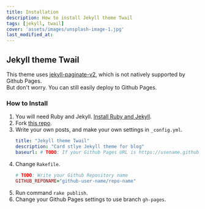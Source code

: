 ```yaml
---
title: Installation
description: How to install Jekyll theme Twail
tags: [jekyll, twail]
cover: 'assets/images/unsplash-image-1.jpg'
last_modified_at:
---
```


## Jekyll theme Twail
This theme uses [jekyll-paginate-v2](https://github.com/sverrirs/jekyll-paginate-v2), which is not natively supported by Github Pages.  
But don't worry. You can still easily deploy to Github Pages.

### How to Install
1. You will need Ruby and Jekyll. [Install Ruby and Jekyll](https://jekyllrb.com/docs/installation/).
2. Fork [this repo](https://github.com/leetaewook/jekyll-theme-twail).
3. Write your own posts, and make your own settings in `_config.yml`.
   ```yaml   
   title: "Jekyll theme Twail"
   description: "Card stlye Jekyll theme for blog"
   baseurl: # TODO: If your Github Pages URL is https://usename.github.io/SOMETHING/, baseurl should be set to "/SOMETHING"
   ```
4. Change `Rakefile`.
   ```ruby
   # TODO: Write your Github Repository name
   GITHUB_REPONAME="github-user-name/repo-name"
   ```
5. Run command `rake publish`.
6. Change your Github Pages settings to use branch `gh-pages`.

